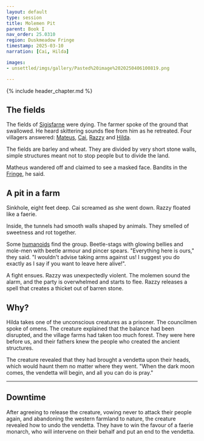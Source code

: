```yaml
---
layout: default
type: session
title: Molemen Pit
parent: Book I
nav_order: 25.0310
region: Duskmeadow Fringe
timestamp: 2025-03-10
narration: [Cai, Hilda]

images:
- unsettled/imgs/gallery/Pasted%20image%2020250406100819.png

---
```


{% include header_chapter.md %}

## The fields

The fields of [Sigisfarne](../../directory/Sigisfarne/index.md) were dying.
The farmer spoke of the ground that swallowed.
He heard skittering sounds flee from him as he retreated.
Four villagers answered: [Mateus](../../directory/Sigisfarne/Mateus.md), [Cai](../../directory/Sigisfarne/Cai.md), [Razzy](../../directory/Sigisfarne/Razvan.md) and [Hilda](../../directory/Sigisfarne/Hilda.md).

The fields are barley and wheat.
They are divided by very short stone walls, simple structures meant not to stop people but to divide the land.

Matheus wandered off and claimed to see a masked face.
Bandits in the [Fringe](../../directory/DuskmeadowFringe/index.md), he said.

## A pit in a farm

Sinkhole, eight feet deep.
Cai screamed as she went down.
Razzy floated like a faerie.

Inside, the tunnels had smooth walls shaped by animals.
They smelled of sweetness and rot together.

Some [humanoids](../../directory/DuskmeadowFringe/PiotChant.md) find the group.
Beetle-stags with glowing bellies and mole-men with beetle armour and pincer spears. "Everything here is ours," they said.
"I wouldn't advise taking arms against us! I suggest you do exactly as I say if you want to leave here alive!".

A fight ensues.
Razzy was unexpectedly violent.
The molemen sound the alarm, and the party is overwhelmed and starts to flee.
Razzy releases a spell that creates a thicket out of barren stone.


## Why?

Hilda takes one of the unconscious creatures as a prisoner.
The councilmen spoke of omens.
The creature explained that the balance had been disrupted, and the village farms had taken too much forest.
They were here before us, and their fathers knew the people who created the ancient structures.

The creature revealed that they had brought a vendetta upon their heads, which would haunt them no matter where they went.
"When the dark moon comes, the vendetta will begin, and all you can do is pray."

---
## Downtime

After agreeing to release the creature, vowing never to attack their people again, and abandoning the western farmland to nature, the creature revealed how to undo the vendetta.
They have to win the favour of a faerie monarch, who will intervene on their behalf and put an end to the vendetta.
